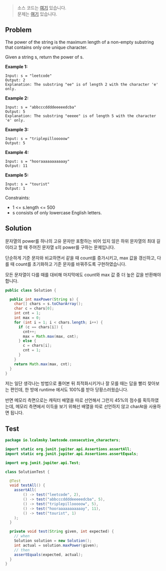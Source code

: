 > 소스 코드는 [여기](https://github.com/lcalmsky/leetcode/blob/master/src/main/java/io/lcalmsky/leetcode/consecutive_characters/Solution.java) 있습니다.  
> 문제는 [여기](https://leetcode.com/problems/consecutive-characters/) 있습니다.

## Problem

The power of the string is the maximum length of a non-empty substring that contains only one unique character.

Given a string s, return the power of s.



**Example 1:**

```text
Input: s = "leetcode"
Output: 2
Explanation: The substring "ee" is of length 2 with the character 'e' only.
```
**Example 2:**

```text
Input: s = "abbcccddddeeeeedcba"
Output: 5
Explanation: The substring "eeeee" is of length 5 with the character 'e' only.
```
**Example 3:**

```text
Input: s = "triplepillooooow"
Output: 5
```

**Example 4:**

```text
Input: s = "hooraaaaaaaaaaay"
Output: 11
```

**Example 5:**

```text
Input: s = "tourist"
Output: 1
```

Constraints:

* 1 <= s.length <= 500
* s consists of only lowercase English letters.

## Solution

문자열의 power를 하나의 고유 문자만 포함하는 비어 있지 않은 하위 문자열의 최대 길이라고 할 때 주어진 문자열 s의 power를 구하는 문제입니다.

단순하게 기준 문자와 비교하면서 같을 때 count를 증가시키고, max 값을 갱신하고, 다를 때 count를 초기화하고 기준 문자를 바꿔주도록 구현하였습니다.

모든 문자열이 다를 때를 대비해 마지막에도 count와 max 값 중 더 높은 값을 반환해야 합니다.

```java
public class Solution {

  public int maxPower(String s) {
    char[] chars = s.toCharArray();
    char c = chars[0];
    int cnt = 1;
    int max = 0;
    for (int i = 1; i < chars.length; i++) {
      if (c == chars[i]) {
        cnt++;
        max = Math.max(max, cnt);
      } else {
        c = chars[i];
        cnt = 1;
      }
    }
    return Math.max(max, cnt);
  }
}
```

저는 일단 생각나는 방법으로 풀어본 뒤 최적화시키거나 잘 모를 때는 답을 빨리 찾아보는 편인데, 한 방에 runtime 에서도 100%를 받아 당황스러웠습니다.

반면 메모리 측면으로는 캐릭터 배열을 따로 선언해서 그런지 45%의 점수를 획득하였는데, 메모리 측면에서 이득을 보기 위해선 배열을 따로 선언하지 않고 charAt을 사용하면 됩니다.

## Test

```java
package io.lcalmsky.leetcode.consecutive_characters;

import static org.junit.jupiter.api.Assertions.assertAll;
import static org.junit.jupiter.api.Assertions.assertEquals;

import org.junit.jupiter.api.Test;

class SolutionTest {

  @Test
  void testAll() {
    assertAll(
        () -> test("leetcode", 2),
        () -> test("abbcccddddeeeeedcba", 5),
        () -> test("triplepillooooow", 5),
        () -> test("hooraaaaaaaaaaay", 11),
        () -> test("tourist", 1)
    );
  }

  private void test(String given, int expected) {
    // when
    Solution solution = new Solution();
    int actual = solution.maxPower(given);
    // then
    assertEquals(expected, actual);
  }
}
```